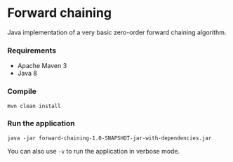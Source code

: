 # Forward chaining
Java implementation of a very basic zero-order forward chaining algorithm.

### Requirements
* Apache Maven 3
* Java 8

### Compile
`mvn clean install`

### Run the application
`java -jar forward-chaining-1.0-SNAPSHOT-jar-with-dependencies.jar`

You can also use `-v` to run the application in verbose mode.